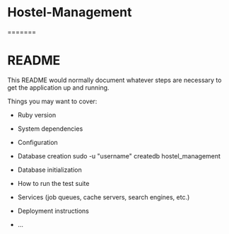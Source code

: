 # Hostel-Management
=======
# README

This README would normally document whatever steps are necessary to get the
application up and running.

Things you may want to cover:

* Ruby version

* System dependencies

* Configuration

* Database creation
	sudo -u "username" createdb hostel_management

* Database initialization

* How to run the test suite

* Services (job queues, cache servers, search engines, etc.)

* Deployment instructions

* ...
